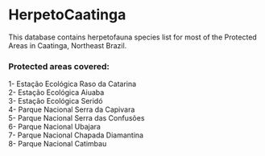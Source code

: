 # HerpetoCaatinga
This database contains herpetofauna species list for most of the Protected Areas in Caatinga, Northeast Brazil.

### Protected areas covered:
1- Estação Ecológica Raso da Catarina  
2- Estação Ecológica Aiuaba  
3- Estação Ecológica Seridó  
4- Parque Nacional Serra da Capivara  
5- Parque Nacional Serra das Confusões   
6- Parque Nacional Ubajara  
7- Parque Nacional Chapada Diamantina  
8- Parque Nacional Catimbau  

